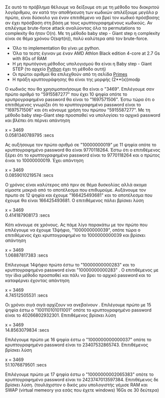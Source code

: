 Σε αυτό το πρόβλημα θέλουμε να δείξουμε οτι με τη μέθοδο του διακριτού λογάριθμου, αν κατά την αποθήκευση των κωδικών απιλέξουμε μεγάλο p πρώτο, είναι δύσκολο για έναν επιτιθέμενο να βρεί τον κωδικό πρόσβασης αν έχει πρόσβαση στη βάση με τους κρυπτογραφημένους κωδικούς. 
Αν επιλέγαμε brute-force attack αναλύοντας όλα τα permutations το complexity θα ήταν O(n). Με τη μέθοδο baby step - Giant step η complexity είναι σε θέμα χρόνου O(sqrt(n)), πολύ καλύτερα από τον brute-force.
<ul>
<li>Όλο το implementation θα γίνει με python.</li>
<li>Όλα τα τεστς έγιναν με έναν AMD Athlon Black edition 4-core at 2.7 Gs with 8Gs of RAM</li>
<li>Η μη πρωτόγονη μέθοδος υπολογισμού θα είναι η Baby step - Giant STEP (το αρχείο <a href="https://github.com/tsartsaris/ceasar-simple-cipher/blob/master/group2/baby_step_giant_step.py" target="_blank">Python</a> έχει τη μέθοδο αυτή)</li>
<li>Οι πρώτοι αριθμοί θα επιλεχθούν από τη σελίδα
<a href="http://primes.utm.edu/" target="_blank">Primes</a></li>
<li>Η πράξη κρυπτογράφησης θα είναι της μορφής (2**(x))modp</li>
</ul>
Ο κωδικός που θα χρησιμοποιήσουμε θα είναι ο "3469". Επιλέγουμε σαν πρώτο αριθμό το "5915587277" που έχει 10 ψηφία οπότε το κρυπρογραφημένο password θα είναι το "1697571506". 
Έστω τώρα ότι ο επιτιθέμενος γνωρίζει ότι το κρυπτογραφημένο password είναι το "1697571506" και ότι κάνουμε χρήση του πρώτου "5915587277". Με τη μέθοδο baby step-Giant step προσπαθεί να υπολογίσει το αρχικό password και βλέπει ότι πέρνει απάντηση 
<p>
x = 3469<br>
0.0581340789795 :secs</p>
Ας αυξήσουμε τον πρώτο αριθμό σε "10000000019" με 11 ψηφία οπότε το κρυπτογραφημένο password θα είναι 9770118264. Έστω ότι ο επιτιθέμενος ξέρει ότι το κρυπτογραφημένο password είναι το 9770118264 και ο πρώτος έιναι το 10000000019. Έχει απάντηση 
<p>
x = 3469<br>
0.0859010219574 :secs</p>
Ο χρόνος είναι καλύτερος από πριν σε θέμα δυσκολίας αλλά ακομα είμαστε μακριά από το αποτέλεσμα που επιθυμούμε. 
Αυξάνουμε τον πρωτο σε 12 ψηφία και έχουμε "166425493681" και το αποτέλεσμα που έχουμε θα είναι 166425493681. Ο επιτιθέμενος πάλει βρίσκει λύση 
<p>
x = 3469<br>
0.414187908173 :secs</p>
Κάτι κάνουμε σε χρόνους. Ας πάμε λίγο παρακάτω με τον πρώτο που επιλέγουμε να έχουμε 13ψήφιο, "1000000000039", οπότε τώρα ο επιτιθέμενος έχει κρυπτογραφημένο το 1000000000039 και βρίσκει απάντηση 
<p>
x = 3469
<br>
1.06887817383 :secs</p>
Επίλεγουμε 14ψήφιο πρώτο έστω το "10000000000283" και το κρυπτογραφημένο password είναι "10000000000283" . Ο επιτιθέμενος με την ίδια μέθοδο προσπαθεί και πάλι να βρει το αρχικό password και το καταφέρνει έχοντας απάντηση 
<p>
x = 3469 <br>
4.74512505531 :secs</p> 
Οι χρόνοι σιγά σιγά αρχίζουν να ανεβαίνουν . Επιλέγουμε πρώτο με 15 ψηφία έστω ο "100110101011001" οπότε το κρυπτογραφημένο password είναι το 40266802932301. Επιτιθέμενος βρίσκει λύση 
<p>
x = 3469<br>
14.8563079834 :secs
</p>
Επιλέγουμε πρώτο με 16 ψηφία έστω ο "1000000000000037" οπότε το κρυπτογραφημένο password είναι το 23407532865743. Επιτιθέμενος βρίσκει λύση 
<p>
x = 3469<br>
51.1076879501 :secs
</p>
Επιλέγουμε πρώτο με 17 ψηφία έστω ο "10000000002065383" οπότε το κρυπτογραφημένο password είναι το 2423747013597384. Επιτιθέμενος δε βρίσκει λύση. (τουλάχιστον ο δικός μου υπολογιστής γέμισε RAM και SWAP (virtual memeory για εσάς που έχετε windows) 16Gs σε 30 δεύτερα)
